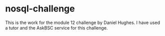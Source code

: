 # nosql-challenge
This is the work for the module 12 challenge by Daniel Hughes.
I have used a tutor and the AskBSC service for this challenge.
